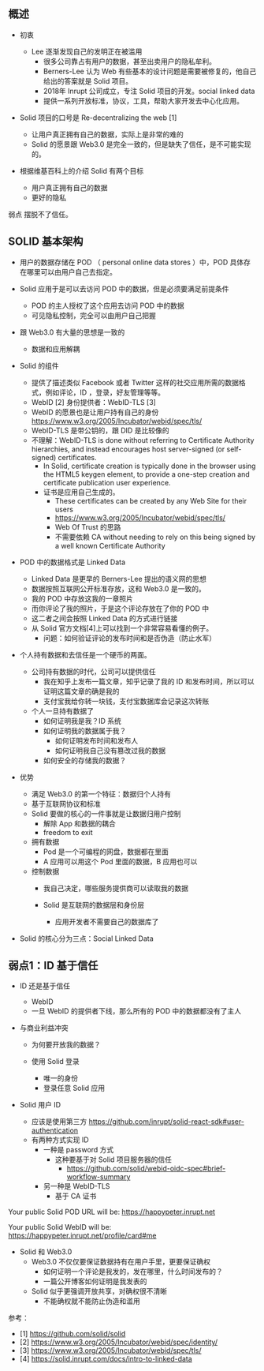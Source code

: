 ## 概述

- 初衷
  - Lee 逐渐发现自己的发明正在被滥用
    - 很多公司靠占有用户的数据，甚至出卖用户的隐私牟利。
    - Berners-Lee 认为 Web 有些基本的设计问题是需要被修复的，他自己给出的答案就是 Solid 项目。
    - 2018年 Inrupt 公司成立，专注 Solid 项目的开发。social linked data
    - 提供一系列开放标准，协议，工具，帮助大家开发去中心化应用。

- Solid 项目的口号是 Re-decentralizing the web [1]
  - 让用户真正拥有自己的数据，实际上是非常的难的
  - Solid 的愿景跟 Web3.0 是完全一致的，但是缺失了信任，是不可能实现的。

- 根据维基百科上的介绍 Solid 有两个目标
  - 用户真正拥有自己的数据
  - 更好的隐私

弱点 摆脱不了信任。

## SOLID 基本架构

- 用户的数据存储在 POD （ personal online data stores ）中，POD 具体存在哪里可以由用户自己去指定。

- Solid 应用于是可以去访问 POD 中的数据，但是必须要满足前提条件
  - POD 的主人授权了这个应用去访问 POD 中的数据
  - 可见隐私控制，完全可以由用户自己把握

- 跟 Web3.0 有大量的思想是一致的
  - 数据和应用解耦
- Solid 的组件
  - 提供了描述类似 Facebook 或者 Twitter 这样的社交应用所需的数据格式，例如评论，ID ，登录，好友管理等等。
  -  WebID [2] 身份提供者：WebID-TLS [3]
    - WebID 的愿景也是让用户持有自己的身份 https://www.w3.org/2005/Incubator/webid/spec/tls/
    - WebID-TLS 是带公钥的，跟 DID 是比较像的
    - 不理解：WebID-TLS is done without referring to Certificate Authority hierarchies, and instead encourages host server-signed (or self-signed) certificates.
      - In Solid, certificate creation is typically done in the browser using the HTML5 keygen element, to provide a one-step creation and certificate publication user experience.
      - 证书是应用自己生成的。
        - These certificates can be created by any Web Site for their users
        - https://www.w3.org/2005/Incubator/webid/spec/tls/
        - Web Of Trust 的思路
        - 不需要依赖 CA without needing to rely on this being signed by a well known Certificate Authority

- POD 中的数据格式是 Linked Data
  - Linked Data 是更早的 Berners-Lee 提出的语义网的思想
  - 数据按照互联网公开标准存放，这和 Web3.0 是一致的。
  - 我的 POD 中存放这我的一章照片
  - 而你评论了我的照片，于是这个评论存放在了你的 POD 中
  - 这二者之间会按照 Linked Data 的方式进行链接
  - 从 Solid 官方文档[4]上可以找到一个非常容易看懂的例子。
    - 问题：如何验证评论的发布时间和是否伪造（防止水军）


- 个人持有数据和去信任是一个硬币的两面。
  - 公司持有数据的时代，公司可以提供信任
    - 我在知乎上发布一篇文章，知乎记录了我的 ID 和发布时间，所以可以证明这篇文章的确是我的
    - 支付宝我给你转一块钱，支付宝数据库会记录这次转账
  - 个人一旦持有数据了
    - 如何证明我是我？ID 系统
    - 如何证明我的数据属于我？
      - 如何证明发布时间和发布人
      - 如何证明我自己没有篡改过我的数据
    - 如何安全的存储我的数据？

- 优势
  - 满足 Web3.0 的第一个特征：数据归个人持有
  - 基于互联网协议和标准
  - Solid 要做的核心的一件事就是让数据归用户控制
    - 解除 App 和数据的耦合
    - freedom to exit
  - 拥有数据
    - Pod 是一个可编程的网盘，数据都在里面
    - A 应用可以用这个 Pod 里面的数据，B 应用也可以
  - 控制数据
    - 我自己决定，哪些服务提供商可以读取我的数据

    - Solid 是互联网的数据层和身份层
      - 应用开发者不需要自己的数据库了

- Solid 的核心分为三点：Social Linked Data


## 弱点1：ID 基于信任
- ID 还是基于信任
  - WebID
  - 一旦 WebID 的提供者下线，那么所有的 POD 中的数据都没有了主人

- 与商业利益冲突
  - 为何要开放我的数据？

  - 使用 Solid 登录
    - 唯一的身份
    - 登录任意 Solid 应用

- Solid 用户 ID
  - 应该是使用第三方 https://github.com/inrupt/solid-react-sdk#user-authentication
  - 有两种方式实现 ID
    - 一种是 password 方式
      - 这种要基于对 Solid 项目服务器的信任
        - https://github.com/solid/webid-oidc-spec#brief-workflow-summary
    - 另一种是 WebID-TLS 
      - 基于 CA 证书

Your public Solid POD URL will be: https://happypeter.inrupt.net

Your public Solid WebID will be: https://happypeter.inrupt.net/profile/card#me


- Solid 和 Web3.0 
  - Web3.0 不仅仅要保证数据持有在用户手里，更要保证确权
    - 如何证明一个评论是我发的，发在哪里，什么时间发布的？
    - 一篇公开博客如何证明是我发表的
  - Solid 似乎更强调开放共享，对确权很不清晰
    - 不能确权就不能防止伪造和滥用

参考：

- [1] https://github.com/solid/solid
- [2] https://www.w3.org/2005/Incubator/webid/spec/identity/
- [3] https://www.w3.org/2005/Incubator/webid/spec/tls/
- [4] https://solid.inrupt.com/docs/intro-to-linked-data
